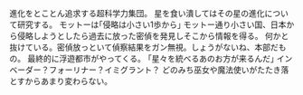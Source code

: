 進化をとことん追求する超科学力集団。
星を食い潰してはその星の進化について研究する。
モットーは｢侵略は小さい1歩から｣
モットー通り小さい国、日本から侵略しようとしたら過去に放った密偵を発見しそこから情報を得る。
何かと抜けている。密偵放っといて偵察結果をガン無視。しょうがないね、本部だもの。
最終的に浮遊都市がやってくる。
｢星々を統べるあのお方が来るんだ｣
インベーダー？フォーリナー？イミグラント？
どのみち巫女や魔法使いがたたき落とすからあまり変わらない。